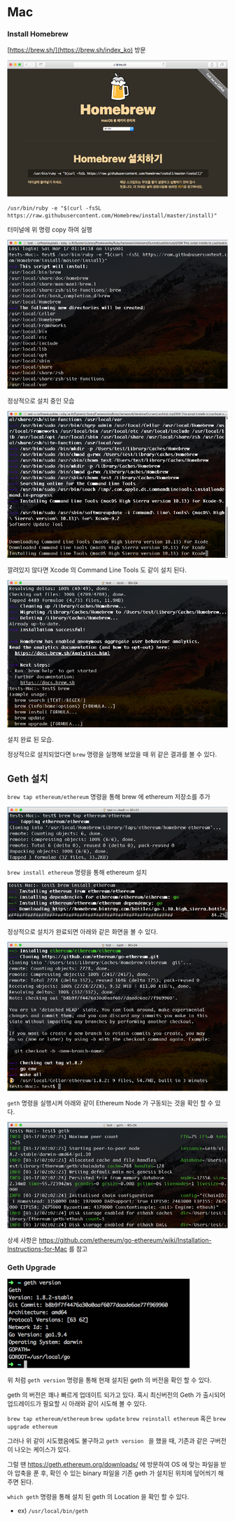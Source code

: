 # Mac

### Install Homebrew

[https://brew.sh/](https://brew.sh/index_ko) 방문

![](assets/install_hombrew.png)

`/usr/bin/ruby -e "$(curl -fsSL https://raw.githubusercontent.com/Homebrew/install/master/install)"`

터미널에 위 명령 copy 하여 실행

![](assets/install_homebrew_1.png)

정상적으로 설치 중인 모습

![](assets/install_hombrew_2.png)

깔려있지 않다면 Xcode 의 Command Line Tools 도 같이 설치 된다.

![](assets/install_homebrew_3.png)

설치 완료 된 모습.

정상적으로 설치되었다면 `brew` 명령을 실행해 보았을 때 위 같은 결과를 볼 수 있다.

## Geth 설치

`brew tap ethereum/ethereum`  명령을 통해 brew 에 ethereum 저장소를 추가

![](assets/geth_1.png)



`brew install ethereum`   명령을 통해 ethereum 설치

![](assets/geth_2.png)



정상적으로 설치가 완료되면 아래와 같은 화면을 볼 수 있다.

![](assets/geth_3.png)



`geth` 명령을 실행시켜 아래와 같이 Ethereum Node 가 구동되는 것을 확인 할 수 있다. 

![](assets/geth_4.png)



상세 사항은 https://github.com/ethereum/go-ethereum/wiki/Installation-Instructions-for-Mac 를 참고



### Geth Upgrade

![mage-20180317190010](mac.assets/image-201803171900103.png)

위 처럼 `geth version` 명령을 통해 현재 설치된 geth 의 버전을 확인 할 수 있다.  

geth 의 버전은 꽤나 빠르게 업데이트 되가고 있다. 혹시 최신버전의 Geth 가 출시되어 업드레이드가 필요할 시 아래와 같이 시도해 볼 수 있다.

`brew tap ethereum/ethereum`
`brew update`
`brew reinstall ethereum`  혹은 `brew upgrade ethereum`



그러나 위 같이 시도했음에도 불구하고 `geth version ` 을 했을 때,  기존과 같은 구버전이 나오는 케이스가 있다.

그럴 땐 https://geth.ethereum.org/downloads/ 에 방문하여 OS 에 맞는 파일을 받아 압축을 푼 후, 확인 수 있는 binary 파일을 기존 geth 가 설치된 위치에 덮어씌기 해주면 된다.



`which geth` 명령을 통해 설치 된 geth 의 Location 을 확인 할 수 있다.

- ex) `/usr/local/bin/geth`

